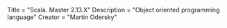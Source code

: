 Title = "Scala. Master 2.13.X"
Description = "Object oriented programming language"
Creator = "Martin Odersky"
